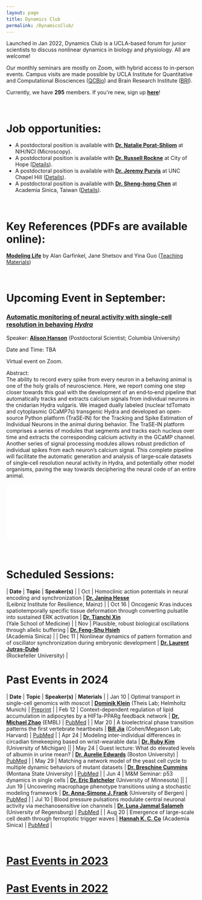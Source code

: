 ```yaml
---
layout: page
title: Dynamics Club
permalink: /DynamicsClub/
---
```


Launched in Jan 2022, Dynamics Club is a UCLA-based forum for junior scientists to discuss nonlinear dynamics in biology and physiology. All are welcome! 

Our monthly seminars are mostly on Zoom, with hybrid access to in-person events. Campus visits are made possible by UCLA Institute for Quantitative and Computational Biosciences ([QCBio](https://qcb.ucla.edu)) and Brain Research Institute ([BRI](https://bri.ucla.edu)).

Currently, we have **295** members. If you're new, sign up [**here**](http://eepurl.com/hSqQLD)! 

&nbsp;
&nbsp;

# Job opportunities:
- A postdoctoral position is available with [**Dr. Natalie Porat-Shliom**](https://ccr.cancer.gov/staff-directory/natalie-porat-shliom#biography) at NIH/NCI (Microscopy).
- A postdoctoral position is available with [**Dr. Russell Rockne**](https://www.cityofhope.org/russell-rockne) at City of Hope ([Details](https://www.cityofhopejobs.org/job/4051/postdoctoral-fellow-mathematical-oncology-research-us-ca-duarte-10024512-44/)).
- A postdoctoral position is available with [**Dr. Jeremy Purvis**](https://www.med.unc.edu/genetics/purvislab/) at UNC Chapel Hill ([Details](https://www.med.unc.edu/genetics/purvislab/opportunities/)).
- A postdoctoral position is available with [**Dr. Sheng-hong Chen**](https://celldynamicslab.mystrikingly.com) at Academia Sinica, Taiwan ([Details](https://drive.google.com/file/d/1XdqhF4u-28kwuuXTBc3hy07omVEm7n3n/view?usp=sharing)).

&nbsp;
&nbsp;

# Key References (PDFs are available online): 

[**Modeling Life**](https://link.springer.com/book/10.1007/978-3-319-59731-7) by Alan Garfinkel, Jane Shetsov and Yina Guo ([Teaching Materials](https://modelinginbiology.github.io))

&nbsp;
&nbsp;

# Upcoming Event in September: 

### [Automatic monitoring of neural activity with single‐cell resolution in behaving *Hydra*](https://pubmed.ncbi.nlm.nih.gov/38429381/)

Speaker: [**Alison Hanson**](https://braininitiative.nih.gov/ali-hanson-md-phd) (Postdoctoral Scientist; Columbia University)

Date and Time: TBA

Virtual event on Zoom.

Abstract:\
The ability to record every spike from every neuron in a behaving animal is one of the holy grails of neuroscience. Here, we report coming one step closer towards this goal with the development of an end‐to‐end pipeline that automatically tracks and extracts calcium signals from individual neurons in the cnidarian Hydra vulgaris. We imaged dually labeled (nuclear tdTomato and cytoplasmic GCaMP7s) transgenic Hydra and developed an open‐source Python platform (TraSE‐IN) for the Tracking and Spike Estimation of Individual Neurons in the animal during behavior. The TraSE‐IN platform comprises a series of modules that segments and tracks each nucleus over time and extracts the corresponding calcium activity in the GCaMP channel. Another series of signal processing modules allows robust prediction of individual spikes from each neuron’s calcium signal. This complete pipeline will facilitate the automatic generation and analysis of large‐scale datasets of single‐cell resolution neural activity in Hydra, and potentially other model organisms, paving the way towards deciphering the neural code of an entire animal.

![DynamicsClub](/images/DynamicsClub_Sep2024.pdf)

&nbsp;
&nbsp;

# Scheduled Sessions:

| **Date** | **Topic** | **Speaker(s)** |
| Oct | Homoclinic action potentials in neural encoding and synchronization | [**Dr. Janina Hesse**](https://lir-mainz.de/en/mitarbeiter/janina-hesse) <br /> (Leibniz Institute for Resilience, Mainz) |
| Oct 16 | Oncogenic Kras induces spatiotemporally specific tissue deformation through converting pulsatile into sustained ERK activation | [**Dr. Tianchi Xin**](https://medicine.yale.edu/profile/tianchi-xin/) <br /> (Yale School of Medicine) |
| Nov | Plausible, robust biological oscillations through allelic buffering | [**Dr. Feng-Shu Hsieh**](https://celldynamicslab.mystrikingly.com/#people) <br /> (Academia Sinica) |
| Dec 11 | Nonlinear dynamics of pattern formation and of oscillator synchronization during embryonic development | [**Dr. Laurent Jutras-Dubé**](https://www2.rockefeller.edu/research/faculty/labmembers/AliBrivanlou/) <br /> (Rockefeller University) |

# Past Events in 2024

| **Date** | **Topic** | **Speaker(s)** | **Materials** |
| Jan 10 | Optimal transport in single-cell genomics with moscot | [**Dominik Klein**](https://www.linkedin.com/in/dominik-klein-8ba2b6179/?originalSubdomain=de) (Theis Lab; Helmholtz Munich)  | [Preprint](https://www.biorxiv.org/content/10.1101/2023.05.11.540374v2) |
| Feb 12 | Context-dependent regulation of lipid accumulation in adipocytes by a HIF1a-PPARg feedback network | [**Dr. Michael Zhao**](https://www.embl.org/people/person/michael-zhao/) (EMBL)  | [PubMed](https://pubmed.ncbi.nlm.nih.gov/37995680/) |
| Mar 20 | A bioelectrical phase transition patterns the first vertebrate heartbeats | [**Bill Jia**](https://chemistry.harvard.edu/people/bill-jia) (Cohen/Megason Lab; Harvard)  | [PubMed](https://pubmed.ncbi.nlm.nih.gov/37758945/) |
| Apr 24 | Modeling inter-individual differences in circadian timekeeping based on wrist-wearable data | [**Dr. Ruby Kim**](https://rubyshkim.github.io) (University of Michigan) ||
| May 24 | Guest lecture: What do elevated levels of albumin in urine mean? | [**Dr. Aurelie Edwards**](https://www.bu.edu/eng/profile/aurelie-edwards-phd/) (Boston University)  | [PubMed](https://pubmed.ncbi.nlm.nih.gov/35178707/) |
| May 29 | Matching a network model of the yeast cell cycle to multiple dynamic behaviors of mutant datasets | [**Dr. Breschine Cummins**](https://math.montana.edu/directory/faculty/1582810/breschine-cummins) (Montana State University)  | [PubMed](https://pubmed.ncbi.nlm.nih.gov/37939998/) |
| Jun 4 | M&M Seminar: p53 dynamics in single cells | [**Dr. Eric Batchelor**](https://batchelorlab.umn.edu) (University of Minnesota)  ||
| Jun 19 | Uncovering macrophage phenotype transitions using a stochastic modeling framework | [**Dr. Anna-Simone J. Frank**](https://www.uib.no/en/persons/Anna-Simone.Josefine.Frank) (University of Bergen)  | [PubMed](https://pubmed.ncbi.nlm.nih.gov/37839584/) |
| Jul 10 | Blood pressure pulsations modulate central neuronal activity via mechanosensitive ion channels | [**Dr. Luna Jammal Salameh**](https://www.linkedin.com/in/luna-jammal-salameh-50852b128/?originalSubdomain=il) (University of Regensburg)  | [PubMed](https://pubmed.ncbi.nlm.nih.gov/38301001/) |
| Aug 20 | Emergence of large-scale cell death through ferroptotic trigger waves | [**Hannah K. C. Co**](https://celldynamicslab.mystrikingly.com/#people) (Academia Sinica)  | [PubMed](https://pubmed.ncbi.nlm.nih.gov/38987590/) |

&nbsp;
&nbsp; 

# [Past Events in 2023](https://lingyunxiong.github.io/2023/12/15/dynamicsclub.html)

# [Past Events in 2022](https://lingyunxiong.github.io/2022/12/16/dynamicsclub.html)

&nbsp;
&nbsp;


